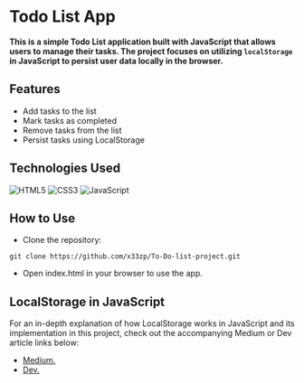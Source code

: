 # Todo List App


**This is a simple Todo List application built with JavaScript that allows users to manage their tasks. The project focuses on utilizing `localStorage` in JavaScript to persist user data locally in the browser.**

## Features

- Add tasks to the list
- Mark tasks as completed
- Remove tasks from the list
- Persist tasks using LocalStorage

## Technologies Used
![HTML5](https://img.shields.io/badge/html5-%23E34F26.svg?style=for-the-badge&logo=html5&logoColor=white)
![CSS3](https://img.shields.io/badge/css3-%231572B6.svg?style=for-the-badge&logo=css3&logoColor=white)
![JavaScript](https://img.shields.io/badge/javascript-%23323330.svg?style=for-the-badge&logo=javascript&logoColor=%23F7DF1E)

## How to Use
- Clone the repository:
```
git clone https://github.com/x33zp/To-Do-list-project.git
```
- Open index.html in your browser to use the app.

## LocalStorage in JavaScript

For an in-depth explanation of how LocalStorage works in JavaScript and its implementation in this project, check out the accompanying Medium or Dev article links below: <br />
- [Medium.](https://medium.com/@zubbypeculiar/39d22b11d80e) <br />
- [Dev.](https://dev.to/x33zp/exploring-local-storage-in-javascript-understanding-implementation-and-impact-57i)
